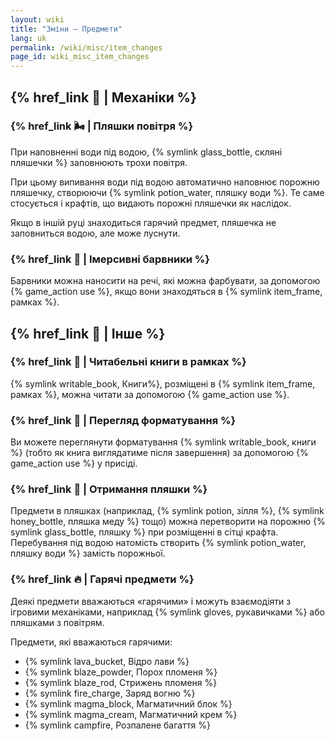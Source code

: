 ```yaml
---
layout: wiki
title: "Зміни — Предмети"
lang: uk
permalink: /wiki/misc/item_changes
page_id: wiki_misc_item_changes
---
```


## {% href_link 🔧 | Механіки %}

### {% href_link 🌬️ | Пляшки повітря %}
При наповненні води під водою, {% symlink glass_bottle, скляні пляшечки %} заповнюють трохи повітря.

При цьому випивання води під водою автоматично наповнює порожню пляшечку, створюючи {% symlink potion_water, пляшку води %}. Те саме стосується і крафтів, що видають порожні пляшечки як наслідок.

Якщо в іншій руці знаходиться гарячий предмет, пляшечка не заповниться водою, але може луснути.

### {% href_link 🌈 | Імерсивні барвники %}
Барвники можна наносити на речі, які можна фарбувати, за допомогою {% game_action use %}, якщо вони знаходяться в {% symlink item_frame, рамках %}.


## {% href_link 🧩 | Інше %}

### {% href_link 📖 | Читабельні книги в рамках %}
{% symlink writable_book, Книги%}, розміщені в {% symlink item_frame, рамках %}, можна читати за допомогою {% game_action use %}.

### {% href_link 📓 | Перегляд форматування %}
Ви можете переглянути форматування {% symlink writable_book, книги %} (тобто як книга виглядатиме після завершення) за допомогою {% game_action use %} у присіді.

### {% href_link 🫗 | Отримання пляшки %}
Предмети в пляшках (наприклад, {% symlink potion, зілля %}, {% symlink honey_bottle, пляшка меду %} тощо) можна перетворити на порожню {% symlink glass_bottle, пляшку %} при розміщенні в сітці крафта. Перебування під водою натомість створить {% symlink potion_water, пляшку води %} замість порожньої.

### {% href_link 🔥 | Гарячі предмети %}
Деякі предмети вважаються «гарячими» і можуть взаємодіяти з ігровими механіками, наприклад {% symlink gloves, рукавичками %} або пляшками з повітрям.

Предмети, які вважаються гарячими:
- {% symlink lava_bucket, Відро лави %}
- {% symlink blaze_powder, Порох пломеня %}
- {% symlink blaze_rod, Стрижень пломеня %}
- {% symlink fire_charge, Заряд вогню %}
- {% symlink magma_block, Магматичний блок %}
- {% symlink magma_cream, Магматичний крем %}
- {% symlink campfire, Розпалене багаття %}
